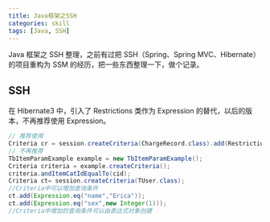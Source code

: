 ```yaml
---
title: Java框架之SSH
categories: skill
tags: [Java, SSH]
---
```


Java 框架之 SSH 整理，之前有过把 SSH（Spring、Spring MVC、Hibernate） 的项目重构为 SSM 的经历，把一些东西整理一下，做个记录。

<!-- more -->

<!-- @import "[TOC]" {cmd="toc" depthFrom=2 depthTo=4 orderedList=false} -->

## SSH

在 Hibernate3 中，引入了 Restrictions 类作为 Expression 的替代，以后的版本，不再推荐使用 Expression。

```java
// 推荐使用
Criteria cr = session.createCriteria(ChargeRecord.class).add(Restrictions.eq("chargeStatus", "01")).setProjection(Projections.sum("chargeAmount"));
// 不再推荐
TbItemParamExample example = new TbItemParamExample();
Criteria criteria = example.createCriteria();
criteria.andItemCatIdEqualTo(cid);
Criteria ct= session.createCriteria(TUser.class);
//Criteria中可以增加查询条件
ct.add(Expression.eq("name","Erica"));
ct.add(Expression.eq("sex",new Integer(1)));
//Criteria中增加的查询条件可以由表达式对象创建
```
